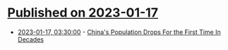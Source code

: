 # [Published on 2023-01-17](index.md)

* [2023-01-17, 03:30:00](https://slashdot.org/story/23/01/17/0318204/chinas-population-drops-for-the-first-time-in-decades?utm_source=rss1.0mainlinkanon&utm_medium=feed) - [China's Population Drops For the First Time In Decades](https://slashdot.org/story/23/01/17/0318204/chinas-population-drops-for-the-first-time-in-decades?utm_source=rss1.0mainlinkanon&utm_medium=feed)
